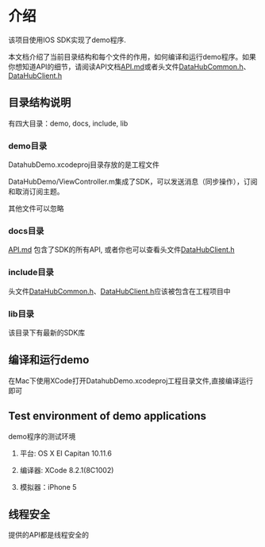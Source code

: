 # 介绍

该项目使用IOS SDK实现了demo程序.

本文档介绍了当前目录结构和每个文件的作用，如何编译和运行demo程序。如果你想知道API的细节，请阅读API文档[API.md](./docs/API.md)或者头文件[DataHubCommon.h](./include/DataHubCommon.h)、[DataHubClient.h](./include/DataHubClient.h)

## 目录结构说明

有四大目录：demo, docs, include, lib

### demo目录

DatahubDemo.xcodeproj目录存放的是工程文件

DataHubDemo/ViewController.m集成了SDK，可以发送消息（同步操作），订阅和取消订阅主题。

其他文件可以忽略

### docs目录

[API.md](./docs/API.md) 包含了SDK的所有API, 或者你也可以查看头文件[DataHubClient.h](./include/DataHubClient.h)

### include目录

头文件[DataHubCommon.h](./include/DataHubCommon.h)、[DataHubClient.h](./include/DataHubClient.h)应该被包含在工程项目中

### lib目录

该目录下有最新的SDK库

## 编译和运行demo

在Mac下使用XCode打开DatahubDemo.xcodeproj工程目录文件,直接编译运行即可

## Test environment of demo applications

demo程序的测试环境

1. 平台: OS X EI Capitan 10.11.6

2. 编译器: XCode 8.2.1(8C1002)

3. 模拟器：iPhone 5

## 线程安全

提供的API都是线程安全的
